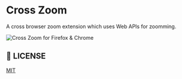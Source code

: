 # Cross Zoom 

A cross browser zoom extension which uses Web APIs for zoomming. 

![Cross Zoom for Firefox & Chrome](https://i.imgur.com/W5KM2gF.gif)

## 🔑 LICENSE

[MIT](https://github.com/msaaddev/Cross-Zoom/blob/master/LICENSE)
